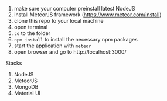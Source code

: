 1. make sure your computer preinstall latest NodeJS
2. install MeteorJS framework (https://www.meteor.com/install)
3. clone this repo to your local machine
4. open terminal
5. `cd` to the folder
6. `npm install` to install the necessary npm packages
7. start the application with `meteor`
8. open browser and go to http://localhost:3000/

Stacks
1. NodeJS
2. MeteorJS
3. MongoDB
4. Material UI
